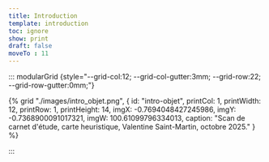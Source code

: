 ```yaml
---
title: Introduction
template: introduction
toc: ignore
show: print
draft: false
moveTo : 11
---
```


::: modularGrid {style="--grid-col:12; --grid-col-gutter:3mm; --grid-row:22; --grid-row-gutter:0mm;"}

{% grid "./images/intro_objet.png", { 
  id: "intro-objet",
  printCol: 1,
  printWidth: 12,
  printRow: 1,
  printHeight: 14,
  imgX: -0.7694048427245986,
  imgY: -0.7368900091017321,
  imgW: 100.61099796334013,
  caption: "Scan de carnet d'étude, carte heuristique, Valentine Saint-Martin, octobre 2025."
} %}


:::








